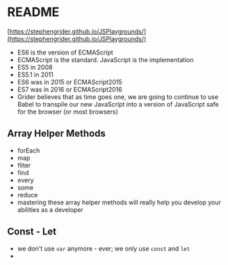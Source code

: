 # README

[https://stephengrider.github.io/JSPlaygrounds/](https://stephengrider.github.io/JSPlaygrounds/)

- ES6 is the version of ECMAScript
- ECMAScript is the standard. JavaScript is the implementation
- ES5 in 2008
- ES5.1 in 2011
- ES6 was in 2015 or ECMAScript2015
- ES7 was in 2016 or ECMAScript2016
- Grider believes that as time goes one, we are going to continue to use Babel to transpile our new
JavaScript into a version of JavaScript safe for the browser (or most browsers)


## Array Helper Methods
- forEach
- map
- filter
- find
- every
- some
- reduce
- mastering these array helper methods will really help you develop your abilities as a developer

## Const - Let
- we don't use `var` anymore - ever; we only use `const` and `let`
- 

